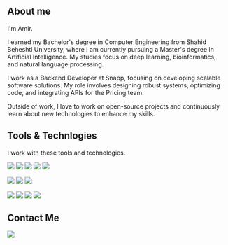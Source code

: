 ## About me
  
I'm Amir.

I earned my Bachelor's degree in Computer Engineering from Shahid Beheshti University, where I am currently pursuing a Master's degree in Artificial Intelligence. My studies focus on deep learning, bioinformatics, and natural language processing.

I work as a Backend Developer at Snapp, focusing on developing scalable software solutions. My role involves designing robust systems, optimizing code, and integrating APIs for the Pricing team.

Outside of work, I love to work on open-source projects and continuously learn about new technologies to enhance my skills.


## Tools & Technlogies

I work with these tools and technologies.

[![](https://img.shields.io/badge/-go-blue?style=for-the-badge&logo=go)](https://go.dev/)
![](https://img.shields.io/badge/kubernetes-326ce5.svg?&style=for-the-badge&logo=kubernetes&logoColor=white)
![](https://img.shields.io/badge/Helm-0F1689?style=for-the-badge&logo=Helm&labelColor=0F1689)
![](https://img.shields.io/badge/Grafana-F2F4F9?style=for-the-badge&logo=grafana&logoColor=orange&labelColor=F2F4F9)
![](https://img.shields.io/badge/Prometheus-000000?style=for-the-badge&logo=prometheus&labelColor=000000)

![](https://img.shields.io/badge/MySQL-005C84?style=for-the-badge&logo=mysql&logoColor=white)
![](https://img.shields.io/badge/redis-%23DD0031.svg?&style=for-the-badge&logo=redis&logoColor=white)
![](https://img.shields.io/badge/Docker-2CA5E0?style=for-the-badge&logo=docker&logoColor=white)

[![](https://img.shields.io/badge/Python-14354C?style=for-the-badge&logo=python&logoColor=white)](https://www.python.org/)
![](https://img.shields.io/badge/PyTorch-EE4C2C?style=for-the-badge&logo=pytorch&logoColor=white)
![](https://img.shields.io/badge/TensorFlow-FF6F00?style=for-the-badge&logo=tensorflow&logoColor=white)
![](https://img.shields.io/badge/scikit_learn-F7931E?style=for-the-badge&logo=scikit-learn&logoColor=white)


<!-- [![Top Langs](https://github-readme-stats.vercel.app/api/top-langs/?username=amirhallaji&layout=compact)](https://github.com/anuraghazra/github-readme-stats) -->

## Contact Me

[![](https://img.shields.io/badge/me@amirhallaji.com-D14836?style=for-the-badge&logo=gmail&logoColor=white)](mailto:me@amirhallaji.com)

<!-- [![open](https://img.shields.io/badge/-amirhallaji.com-green?style=for-the-badge&logo=website)](https://amirhallaji.com) -->


